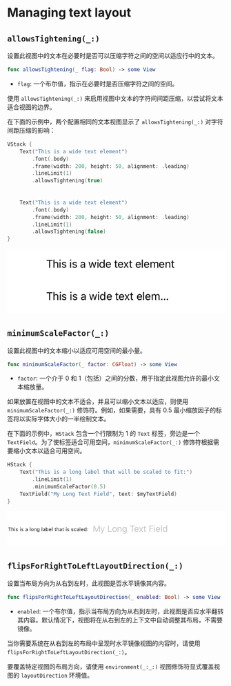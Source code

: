 # Managing text layout

## `allowsTightening(_:)`

设置此视图中的文本在必要时是否可以压缩字符之间的空间以适应行中的文本。

```swift
func allowsTightening(_ flag: Bool) -> some View
```

- `flag`: 一个布尔值，指示在必要时是否压缩字符之间的空间。

使用 `allowsTightening(_:)` 来启用视图中文本的字符间间距压缩，以尝试将文本适合视图的边界。

在下面的示例中，两个配置相同的文本视图显示了 `allowsTightening(_:)` 对字符间距压缩的影响：


```swift
VStack {
    Text("This is a wide text element")
        .font(.body)
        .frame(width: 200, height: 50, alignment: .leading)
        .lineLimit(1)
        .allowsTightening(true)


    Text("This is a wide text element")
        .font(.body)
        .frame(width: 200, height: 50, alignment: .leading)
        .lineLimit(1)
        .allowsTightening(false)
}
```

![SwiftUI-view-allowsTightening@2x](../../images/SwiftUI-view-allowsTightening@2x.png)


## `minimumScaleFactor(_:)`

设置此视图中的文本缩小以适应可用空间的最小量。

```swift
func minimumScaleFactor(_ factor: CGFloat) -> some View
```

- `factor`: 一个介于 $0$ 和 $1$（包括）之间的分数，用于指定此视图允许的最小文本缩放量。

如果放置在视图中的文本不适合，并且可以缩小文本以适应，则使用 `minimumScaleFactor(_:)` 修饰符。例如，如果需要，具有 $0.5$ 最小缩放因子的标签将以实际字体大小的一半绘制文本。

在下面的示例中，`HStack` 包含一个行限制为 $1$ 的 `Text` 标签，旁边是一个 `TextField`。为了使标签适合可用空间，`minimumScaleFactor(_:)` 修饰符根据需要缩小文本以适合可用空间。


```swift
HStack {
    Text("This is a long label that will be scaled to fit:")
        .lineLimit(1)
        .minimumScaleFactor(0.5)
    TextField("My Long Text Field", text: $myTextField)
}
```

![SwiftUI-View-minimumScaleFactor@2x](../../images/SwiftUI-View-minimumScaleFactor@2x.png)


## `flipsForRightToLeftLayoutDirection(_:)`

设置当布局方向为从右到左时，此视图是否水平镜像其内容。

```swift
func flipsForRightToLeftLayoutDirection(_ enabled: Bool) -> some View
```

- `enabled`: 一个布尔值，指示当布局方向为从右到左时，此视图是否应水平翻转其内容。默认情况下，视图将在从右到左的上下文中自动调整其布局，不需要镜像。

当你需要系统在从右到左的布局中呈现时水平镜像视图的内容时，请使用 `flipsForRightToLeftLayoutDirection(_:)`。

要覆盖特定视图的布局方向，请使用 `environment(_:_:)` 视图修饰符显式覆盖视图的 `layoutDirection` 环境值。